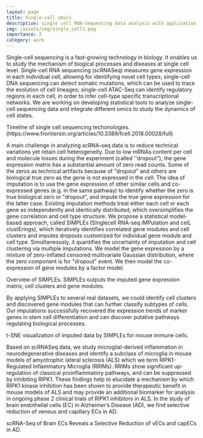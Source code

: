 ```yaml
---
layout: page
title: Single-cell omics
description: single cell RNA-Sequencing data analysis with application to neurodegenerative diseases
img: /assets/img/single_cell1.png
importance: 2
category: work
---
```


Single-cell sequencing is a fast-growing technology in biology. It enables us to study the mechanism of biogical processes and diseases at single cell level. Single-cell RNA sequencing (scRNASeq) measures gene expression in each individual cell, allowing for identifying novel cell types; single-cell DNA sequencing can detect somatic mutations, which can be used to trace the evolution of cell lineages; single-cell ATAC-Seq can identify regulatory regions in each cell, in order to infer cell-type specific transcriptional networks. We are working on developing statistical tools to analyze single-cell sequencing data and integrate different omics to study the dynamics of cell states.  

<div class="row">
    <div class="col-sm mt-3 mt-md-0">
        <img class="img-fluid rounded z-depth-1" src="{{ '/assets/img/fcell-06-00028-g001.jpeg' | relative_url }}" alt="" title="example image"/>
    </div>
</div>
<div class="caption">
    Timeline of single cell sequencing techonologies. (https://www.frontiersin.org/articles/10.3389/fcell.2018.00028/full)
</div>

A main challenge in analyzing scRNA-seq data is to reduce technical variations yet retain cell heterogeneity. Due to low mRNAs content per cell and molecule losses during the experiment (called ''dropout"), the gene expression matrix has a substantial amount of zero read counts. Some of the zeros as technical artifacts because of "dropout" and others are biological true zero as the gene is not expressed in the cell. The idea of imputation is to use the gene expression of other similar cells and co-expressed genes (e.g. in the same pathway) to identify whether the zero is true biological zero or "dropout", and impute the true gene expression for the latter case. Existing imputation methods treat either each cell or each gene as independently and identically distributed, which oversimplifies the gene correlation and cell type structure. We propose a statistical model-based approach, called SIMPLEs (SInglecell RNA-seq iMPutation and celL clustErings), which iteratively identifies correlated gene modules and cell clusters and imputes dropouts customized for individual gene module and cell type. Simultaneously, it quantifies the uncertainty of imputation and cell clustering via multiple imputations. We model the gene expression by a mixture of zero-inflated censored multivariate Gaussian distribution, where the zero component is for "dropout" event. We then model the co-expression of gene modules by a factor model. 

<div class="row">
    <div class="col-sm mt-3 mt-md-0">
        <img class="img-fluid rounded z-depth-1" src="{{ '/assets/img/simples1.png' | relative_url }}" alt="" title="example image"/>
    </div>
</div>
<div class="caption">
    Overview of SIMPLEs. SIMPLEs outputs the imputed gene expression matrix, cell clusters and gene modules.
</div>

By applying SIMPLEs to several real datasets, we could identify cell clusters and discovered gene modules that can further classify subtypes of cells. Our imputations successfully recovered the expression trends of marker genes in stem cell differentiation and can discover putative pathways regulating biological processes. 


<div class="row">
    <div class="col-sm mt-3 mt-md-0">
        <img class="img-fluid rounded z-depth-1" src="{{ '/assets/img/simples2.png' | relative_url }}" alt="" title="example image"/>
    </div>
</div>
<div class="caption">
     t-SNE visualization of imputed data by SIMPLEs for mouse immune cells.
</div>

Based on scRNASeq data, we study microglial-derived inflammation in neurodegenerative diseases and identify a subclass of microglia in mouse models of amyotrophic lateral sclerosis (ALS) which we term RIPK1-Regulated Inflammatory Microglia (RRIMs). RRIMs show significant up-regulation of classical proinflammatory pathways, and can be suppressed by inhibiting RIPK1. These findings help to elucidate a mechanism by which RIPK1 kinase inhibition has been shown to provide therapeutic benefit in mouse models of ALS and may provide an additional biomarker for analysis in ongoing phase 2 clinical trials of RIPK1 inhibitors in ALS. In the study of brain endothelial cells (EC) in Alzheimer’s Disease (AD), we find selective reduction of venous and capillary ECs in AD.

<div class="row">
    <div class="col-sm mt-3 mt-md-0">
        <img class="img-fluid rounded z-depth-1" src="{{ '/assets/img/single_cell_AD.png' | relative_url }}" alt="" title="example image"/>
    </div>
</div>
<div class="caption">
     scRNA-Seq of Brain ECs Reveals a Selective Reduction of vECs and capECs in AD.
</div>

<!---
The code is simple.
Just wrap your images with `<div class="col-sm">` and place them inside `<div class="row">` (read more about the <a href="https://getbootstrap.com/docs/4.4/layout/grid/" target="_blank">Bootstrap Grid</a> system).
To make images responsive, add `img-fluid` class to each; for rounded corners and shadows use `rounded` and `z-depth-1` classes.
Here's the code for the last row of images above:

```html
<div class="row justify-content-sm-center">
    <div class="col-sm-8 mt-3 mt-md-0">
        <img class="img-fluid rounded z-depth-1" src="{{ '/assets/img/6.jpg' | relative_url }}" alt="" title="example image"/>
    </div>
    <div class="col-sm-4 mt-3 mt-md-0">
        <img class="img-fluid rounded z-depth-1" src="{{ '/assets/img/11.jpg' | relative_url }}" alt="" title="example image"/>
    </div>
</div>
```
-->